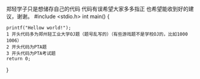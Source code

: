 郑轻学子只是想储存自己的代码
代码有误希望大家多多指正
也希望能收到好的建议，谢谢。
#include <stdio.h>
int main()
{

    printf("Hellow world!");
    1 开头代码多为郑州轻工业大学OJ题（题号乱写的）（有些游戏题不是学校OJ的，比如1000 1006）
    2 开头代码为PTA题
    3 开头代码为PTA考试题
    return 0;
}
